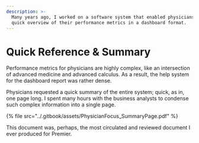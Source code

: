 ```yaml
---
description: >-
  Many years ago, I worked on a software system that enabled physicians to see a
  quick overview of their performance metrics in a dashboard format.
---
```


# Quick Reference & Summary

Performance metrics for physicians are highly complex, like an intersection of advanced medicine and advanced calculus. As a result, the help system for the dashboard report was rather dense.&#x20;

Physicians requested a quick summary of the entire system; quick, as in, one page long. I spent many hours with the business analysts to condense such complex information into a single page.

{% file src="../.gitbook/assets/PhysicianFocus_SummaryPage.pdf" %}

This document was, perhaps, the most circulated and reviewed document I ever produced for Premier.&#x20;
